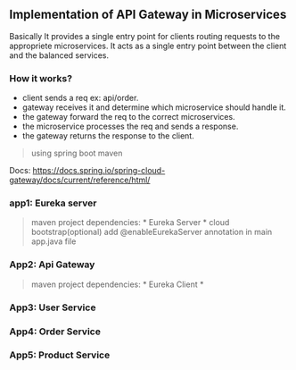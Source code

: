 ## Implementation of API Gateway in Microservices

Basically It provides a single entry point for clients routing requests to the appropriete microservices. It acts as a single entry point between the client and the balanced services.

### How it works?
* client sends a req ex: api/order.
* gateway receives it and determine which microservice should handle it.
* the gateway forward the req to the correct microservices.
* the microservice processes the req and sends a response.
* the gateway returns the response to the client.

> using spring boot maven

Docs: https://docs.spring.io/spring-cloud-gateway/docs/current/reference/html/

### app1: Eureka server
> maven project
> dependencies: 
    * Eureka Server
    * cloud bootstrap(optional)
> add @enableEurekaServer annotation in main app.java file
### App2: Api Gateway
> maven project
> dependencies: 
    * Eureka Client
    *

### App3: User Service
### App4: Order Service
### App5: Product Service
